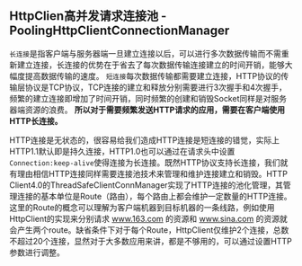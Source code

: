 
## HttpClien高并发请求连接池 - PoolingHttpClientConnectionManager
`长连接`是指客户端与服务器端一旦建立连接以后，可以进行多次数据传输而不需重新建立连接，长连接的优势在于省去了每次数据传输连接建立的时间开销，能够大幅度提高数据传输的速度。
`短连接`每次数据传输都需要建立连接，HTTP协议的传输层协议是TCP协议，TCP连接的建立和释放分别需要进行3次握手和4次握手，频繁的建立连接即增加了时间开销，同时频繁的创建和销毁Socket同样是对服务器端资源的浪费。
**所以对于需要频繁发送HTTP请求的应用，需要在客户端使用HTTP长连接。**

HTTP连接是无状态的，很容易给我们造成HTTP连接是短连接的错觉，实际上HTTP1.1默认即是持久连接，HTTP1.0也可以通过在请求头中设置`Connection:keep-alive`使得连接为长连接。既然HTTP协议支持长连接，我们就有理由相信HTTP连接同样需要连接池技术来管理和维护连接建立和销毁。HTTP Client4.0的ThreadSafeClientConnManager实现了HTTP连接的池化管理，其管理连接的基本单位是Route（路由），每个路由上都会维护一定数量的HTTP连接。这里的Route的概念可以理解为客户端机器到目标机器的一条线路，例如使用HttpClient的实现来分别请求 www.163.com 的资源和 www.sina.com 的资源就会产生两个route。缺省条件下对于每个Route，HttpClient仅维护2个连接，总数不超过20个连接，显然对于大多数应用来讲，都是不够用的，可以通过设置HTTP参数进行调整。